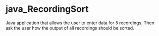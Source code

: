 # java_RecordingSort
Java application that allows the user to enter data for 5 recordings. Then ask the user how the output of all recordings should be sorted.
